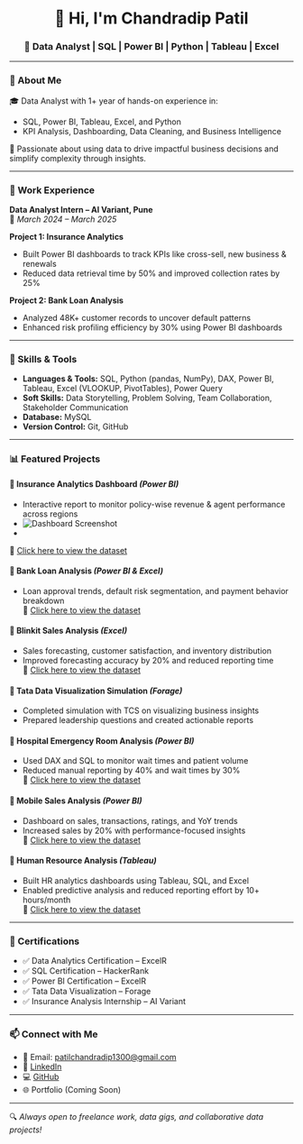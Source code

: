 <h1 align="center">👋 Hi, I'm Chandradip Patil</h1>
<h3 align="center">💼 Data Analyst | SQL | Power BI | Python | Tableau | Excel</h3>

---

### 📌 About Me

🎓 Data Analyst with 1+ year of hands-on experience in:
- SQL, Power BI, Tableau, Excel, and Python  
- KPI Analysis, Dashboarding, Data Cleaning, and Business Intelligence

🚀 Passionate about using data to drive impactful business decisions and simplify complexity through insights.

---

### 💼 Work Experience

**Data Analyst Intern – AI Variant, Pune**  
📅 *March 2024 – March 2025*  

**Project 1: Insurance Analytics**  
- Built Power BI dashboards to track KPIs like cross-sell, new business & renewals  
- Reduced data retrieval time by 50% and improved collection rates by 25%  

**Project 2: Bank Loan Analysis**  
- Analyzed 48K+ customer records to uncover default patterns  
- Enhanced risk profiling efficiency by 30% using Power BI dashboards  

---

### 🧠 Skills & Tools

- **Languages & Tools:** SQL, Python (pandas, NumPy), DAX, Power BI, Tableau, Excel (VLOOKUP, PivotTables), Power Query  
- **Soft Skills:** Data Storytelling, Problem Solving, Team Collaboration, Stakeholder Communication  
- **Database:** MySQL  
- **Version Control:** Git, GitHub  

---

### 📊 Featured Projects

#### 📌 Insurance Analytics Dashboard *(Power BI)*  
- Interactive report to monitor policy-wise revenue & agent performance across regions
- ![Dashboard Screenshot](Blinkit_Dashboard.png)
-  
 🔗 [Click here to view the dataset](https://github.com/chandradippatil/Insurance-analysis-Project/)

#### 📌 Bank Loan Analysis *(Power BI & Excel)*  
- Loan approval trends, default risk segmentation, and payment behavior breakdown  
 🔗 [Click here to view the dataset](https://github.com/chandradippatil/Bank_Analysis)

#### 📌 Blinkit Sales Analysis *(Excel)*  
- Sales forecasting, customer satisfaction, and inventory distribution  
- Improved forecasting accuracy by 20% and reduced reporting time  
 🔗 [Click here to view the dataset](https://github.com/chandradippatil/Blinkit_Sales_Analysis)

#### 📌 Tata Data Visualization Simulation *(Forage)*  
- Completed simulation with TCS on visualizing business insights  
- Prepared leadership questions and created actionable reports  

#### 📌 Hospital Emergency Room Analysis *(Power BI)*  
- Used DAX and SQL to monitor wait times and patient volume  
- Reduced manual reporting by 40% and wait times by 30%  
 🔗 [Click here to view the dataset](https://github.com/chandradippatil/Hospital-Emergency-Room-Analysis)

#### 📌 Mobile Sales Analysis *(Power BI)*  
- Dashboard on sales, transactions, ratings, and YoY trends  
- Increased sales by 20% with performance-focused insights  
 🔗 [Click here to view the dataset]( https://github.com/chandradippatil/Mobile-Sales-Analysis-)

#### 📌 Human Resource Analysis *(Tableau)*  
- Built HR analytics dashboards using Tableau, SQL, and Excel  
- Enabled predictive analysis and reduced reporting effort by 10+ hours/month  
 🔗 [Click here to view the dataset](https://github.com/chandradippatil/Human-Resource-Analysis)

---

### 🏅 Certifications

- ✅ Data Analytics Certification – ExcelR  
- ✅ SQL Certification – HackerRank  
- ✅ Power BI Certification – ExcelR  
- ✅ Tata Data Visualization – Forage  
- ✅ Insurance Analysis Internship – AI Variant  

---

### 📫 Connect with Me

- 📧 Email: [patilchandradip1300@gmail.com](mailto:patilchandradip1300@gmail.com)  
- 🔗 [LinkedIn](https://www.linkedin.com/in/chandradippatil)  
- 💻 [GitHub](https://github.com/chandradippatil)  
- 🌐 Portfolio (Coming Soon)

---

🔍 *Always open to freelance work, data gigs, and collaborative data projects!*
